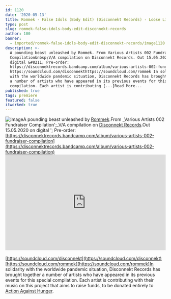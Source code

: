 ```yaml
---
id: 1120
date: '2020-05-13'
title: Rommek - False Idols (Body Edit) (Disconnekt Records) - Loose Lips
type: post
slug: rommek-false-idols-body-edit-disconnekt-records
author: 100
banner:
  - imported/rommek-false-idols-body-edit-disconnekt-records/image1120.jpeg
description: >-
  A pounding beast unleashed by Rommek. From Various Artists 002 Fundraiser
  Compilation&nbsp;V/A compilation on Disconnekt Records. Out 15.05.2020 on
  digital &#8211; Pre-order:
  https://disconnektrecords.bandcamp.com/album/various-artists-002-fundraiser-compilation
  https://soundcloud.com/disconnekthttps://soundcloud.com/rommek In solidarity
  with the worldwide pandemic situation, Disconnekt Records has brought together
  a number of artists who have appeared in its previous events for this special
  compilation. Each artist is contributing [...]Read More...
published: true
tags: premiere
featured: false
itworked: true
---
```

![image](../imported/rommek-false-idols-body-edit-disconnekt-records/image1120.jpeg)A pounding beast unleashed by [Rommek](https://www.residentadvisor.net/dj/rommek).From _Various Artists 002 Fundraiser Compilation';_V/A compilation on [Disconnekt Records](https://disconnektrecords.bandcamp.com/).Out 15.05.2020 on digital '; Pre-order: [](https://disconnektrecords.bandcamp.com/album/various-artists-002-fundraiser-compilation)[https://disconnektrecords.bandcamp.com/album/various-artists-002-fundraiser-compilation](https://disconnektrecords.bandcamp.com/album/various-artists-002-fundraiser-compilation)<iframe width='100%' height='300' scrolling='no' frameborder='no' allow='autoplay' src='https://w.soundcloud.com/player/?url=https%3A//api.soundcloud.com/tracks/819750460&color=%23ff5500&auto_play=false&hide_related=true&show_comments=true&show_user=true&show_reposts=false&show_teaser=false'></iframe>  
[](https://soundcloud.com/disconnekt)  
[https://soundcloud.com/disconnekt](https://soundcloud.com/disconnekt)  
[](https://soundcloud.com/rommek)[https://soundcloud.com/rommek](https://soundcloud.com/rommek)In solidarity with the worldwide pandemic situation, Disconnekt Records has brought together a number of artists who have appeared in its previous events for this special compilation. Each artist is contributing with their music on this project that aims to raise funds, to be donated entirely to [Action Against Hunger](https://www.actionagainsthunger.org/).